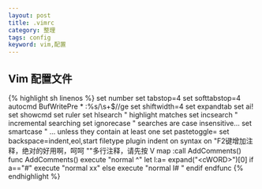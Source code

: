 ```yaml
---
layout: post
title: .vimrc
category: 整理
tags: config 
keyword: vim,配置
---
```

## Vim 配置文件

{% highlight sh linenos %}
set number
set tabstop=4
set softtabstop=4
autocmd BufWritePre * :%s/\s\+$//ge
set shiftwidth=4
set expandtab
set ai!
set showcmd
set ruler
set hlsearch " highlight matches
set incsearch " incremental searching
set ignorecase " searches are case insensitive...
set smartcase " ... unless they contain at least one
set pastetoggle=<F9>
set backspace=indent,eol,start
filetype plugin indent on
syntax on
"F2键增加注释，绝对的好用啊，呵呵
""多行注释，请先按 V
map <F2> :call AddComments()<CR>
func AddComments()
execute "normal ^"
let l:a= expand("\<cWORD\>")[0]
if a=="#"
execute "normal xx"
else
execute "normal I# "
endif
endfunc
{% endhighlight %}
